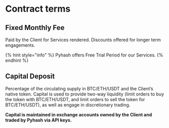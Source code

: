 # Contract terms

## Fixed Monthly Fee

Paid by the Client for Services rendered. Discounts offered for longer term engagements.

{% hint style="info" %}
Pyhash offers Free Trial Period for our Services.
{% endhint %}

## Capital Deposit

Percentage of the circulating supply in BTC/ETH/USDT and the Client’s native token. Capital is used to provide two-way liquidity \(limit orders to buy the token with BTC/ETH/USDT, and limit orders to sell the token for BTC/ETH/USDT\), as well as engage in discretionary trading. 

**Capital is maintained in exchange accounts owned by the Client and traded by Pyhash via API keys.**

